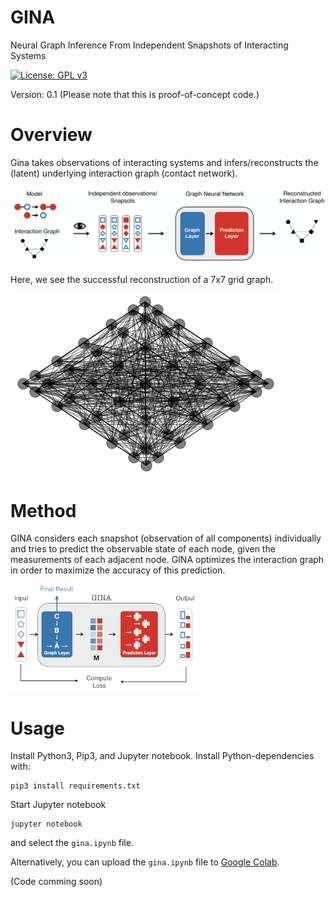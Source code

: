 # GINA
Neural Graph Inference From Independent Snapshots of Interacting Systems

[![License: GPL v3](https://img.shields.io/badge/License-GPL%20v3-blue.svg)](http://www.gnu.org/licenses/gpl-3.0)


Version: 0.1 (Please note that this is proof-of-concept code.)


# Overview
Gina takes observations of interacting systems and infers/reconstructs the (latent) underlying interaction graph (contact network). 

![alt text](overview.png "Overview")

Here, we see the successful reconstruction of a 7x7 grid graph. 

![alt text](movie.gif "Overview")


# Method
GINA considers each snapshot (observation of all components) individually and tries to predict the observable state of each node, given the measurements of each adjacent node. GINA optimizes the interaction graph in order to maximize the accuracy of this prediction. 

![alt text](gina.png "Gina")


# Usage
Install Python3, Pip3, and Jupyter notebook. Install Python-dependencies with: 

```console
pip3 install requirements.txt
```
Start Jupyter notebook

```console
jupyter notebook
```
and select the `gina.ipynb` file. 

Alternatively, you can upload the  `gina.ipynb` file to [Google Colab](https://colab.research.google.com/?utm_source=scs-index).


(Code comming soon)
